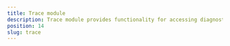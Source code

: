 ```yaml
---
title: Trace module
description: Trace module provides functionality for accessing diagnostic information about the application at runtime. This module can be used for debugging, and for obtaining detailed info about internal workings.
position: 14
slug: trace
---
```

